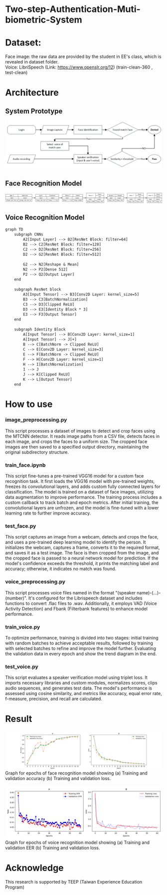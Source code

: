 # Two-step-Authentication-Muti-biometric-System
# Dataset: 
Face image: the raw data are provided by the student in EE's class, which is revealed in dataset folder.  
Voice: LibriSpeech (Link: https://www.openslr.org/12) (train-clean-360 , test-clean)

# Architecture
## System Prototype
![workflow](https://github.com/NCUE-EE-AIAL/Two-Step-Muti-Biometric-Authentication-System/blob/main/doc/Flow_diagram.png)

## Face Recognition Model 
![face model](https://github.com/NCUE-EE-AIAL/Two-Step-Muti-Biometric-Authentication-System/blob/main/doc/graph_hr.png)

## Voice Recognition Model 
```mermaid
graph TD
    subgraph CNNs
        A2[Input Layer] --> B2[ResNet Block: filter=64]
        B2 --> C2[ResNet Block: filter=128]
        C2 --> D2[ResNet Block: filter=256]
        D2 --> G2[ResNet Block: filter=512]
    
        G2 --> N2[Reshape & Mean]
        N2 --> P2[Dense 512]
        P2 --> Q2[Output Layer]
    end

    subgraph ResNet block
        A3[Input Tensor] --> B3[Conv2D Layer: kernel_size=5]
        B3 --> C3[BatchNormalization]
        C3 --> D3[Clipped ReLU]
        D3 --> E3[Identity Block * 3]
        E3 --> F3[Output Tensor]
    end

    subgraph Identity Block
        A[Input Tensor] --> B[Conv2D Layer: kernel_size=1]
        A[Input Tensor] --> J[+]
        B --> C[BatchNorm -> Clipped ReLU]
        C --> E[Conv2D Layer: kernel_size=3]
        E --> F[BatchNorm -> Clipped ReLU]
        F --> H[Conv2D Layer: kernel_size=1]
        H --> I[BatchNormalization]
        I --> J
        J --> K[Clipped ReLU]
        K --> L[Output Tensor]
    end

```

# How to use
### image_preprocessing.py
This script processes a dataset of images to detect and crop faces using the MTCNN detector. It reads image paths from a CSV file, detects faces in each image, and crops the faces to a uniform size. The cropped face images are then saved to a specified output directory, maintaining the original subdirectory structure.

### train_face.ipynb
This script fine-tunes a pre-trained VGG16 model for a custom face recognition task. It first loads the VGG16 model with pre-trained weights, freezes its convolutional layers, and adds custom fully connected layers for classification. The model is trained on a dataset of face images, utilizing data augmentation to improve performance. The training process includes a custom callback to track batch and epoch metrics. After initial training, the convolutional layers are unfrozen, and the model is fine-tuned with a lower learning rate to further improve accuracy.

### test_face.py
This script captures an image from a webcam, detects and crops the face, and uses a pre-trained deep learning model to identify the person. It initializes the webcam, captures a frame, converts it to the required format, and saves it as a test image. The face is then cropped from the image, and the cropped face is passed to a neural network model for prediction. If the model's confidence exceeds the threshold, it prints the matching label and accuracy; otherwise, it indicates no match was found.

### voice_preprocessing.py
This script processes voice files named in the format "(speaker name)-(...)-(number)". It's configured for the Librispeech dataset and includes functions to convert .flac files to .wav. Additionally, it employs VAD (Voice Activity Detection) and Fbank (Filterbank features) to enhance model performance.

### train_voice.py
To optimize performance, training is divided into two stages: initial training with random batches to achieve acceptable results, followed by training with selected batches to refine and improve the model further. Evaluating the validation data in every epoch and show the trend diagram in the end.

### test_voice.py
This script evaluates a speaker verification model using triplet loss. It imports necessary libraries and custom modules, normalizes scores, clips audio sequences, and generates test data. The model's performance is assessed using cosine similarity, and metrics like accuracy, equal error rate, f-measure, precision, and recall are calculated.

# Result
![face result](https://github.com/NCUE-EE-AIAL/Two-Step-Muti-Biometric-Authentication-System/blob/main/doc/training_graph.png)
Graph for epochs of face recognition model showing (a) Training and validation accuracy (b) Training and validation loss.  
<br>
![voice result](https://github.com/NCUE-EE-AIAL/Two-Step-Muti-Biometric-Authentication-System/blob/main/doc/training_graph_voice.png)
Graph for epochs of voice recognition model showing (a) Training and validation EER (b) Training and validation loss.

# Acknowledge
This research is supported by TEEP (Taiwan Experience Education Program)
